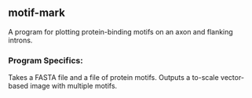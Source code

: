 ## motif-mark

A program for plotting protein-binding motifs on an axon and flanking introns.

### Program Specifics:
Takes a FASTA file and a file of protein motifs.
Outputs a to-scale vector-based image with multiple motifs.
